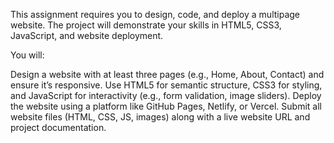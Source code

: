 This assignment requires you to design, code, and deploy a multipage website. The project will demonstrate your skills in HTML5, CSS3, JavaScript, and website deployment.

You will:

Design a website with at least three pages (e.g., Home, About, Contact) and ensure it’s responsive.
Use HTML5 for semantic structure, CSS3 for styling, and JavaScript for interactivity (e.g., form validation, image sliders).
Deploy the website using a platform like GitHub Pages, Netlify, or Vercel.
Submit all website files (HTML, CSS, JS, images) along with a live website URL and project documentation.
